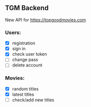 ## TGM Backend

New API for https://topgoodmovies.com

### Users:
- [x] registration
- [x] sign in
- [x] check user token
- [ ] change pass
- [ ] delete account

### Movies:
- [x] random titles
- [x] latest titles
- [ ] check/add new titles